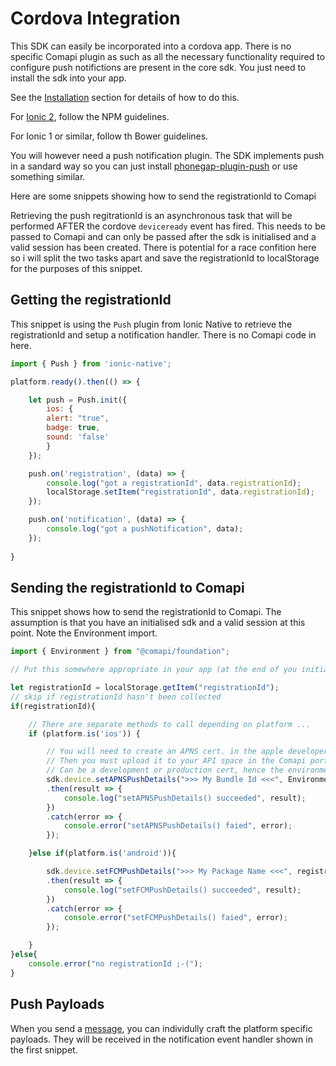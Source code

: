 # Cordova Integration

This SDK can easily be incorporated into a cordova app. 
There is no specific Comapi plugin as such as all the necessary functionality required to configure push notifictions are present in the core sdk. You just need to install the sdk into your app.

See the [Installation](./installation.md) section for details of how to do this.

For [Ionic 2](http://ionicframework.com), follow the NPM guidelines.

For Ionic 1 or similar, follow th Bower guidelines.

You will however need a push notification plugin. The SDK implements push in a sandard way so you can just install [phonegap-plugin-push](https://github.com/phonegap/phonegap-plugin-push) or use something similar.


Here are some snippets showing how to send the registrationId to Comapi

Retrieving the push regitrationId is an asynchronous task that will be performed AFTER the cordove `deviceready` event has fired.
This needs to be passed to Comapi and can only be passed after the sdk is initialised and a valid session has been created.
There is potential for a race confition here so i will split the two tasks apart and save the registrationId to localStorage for the purposes of this snippet.

## Getting the registrationId
This snippet is using the `Push` plugin from Ionic Native to retrieve the registrationId and setup a notification handler. There is no Comapi code in here.
```javascript
import { Push } from 'ionic-native';

platform.ready().then(() => {

    let push = Push.init({
        ios: {
        alert: "true",
        badge: true,
        sound: 'false'
        }
    });

    push.on('registration', (data) => {
        console.log("got a registrationId", data.registrationId);
        localStorage.setItem("registrationId", data.registrationId);
    });

    push.on('notification', (data) => {
        console.log("got a pushNotification", data);
    });
    
}
```

## Sending the registrationId to Comapi
This snippet shows how to send the registrationId to Comapi.
The assumption is that you have an initialised sdk and a valid session at this point. Note the Environment import.
```javascript
import { Environment } from "@comapi/foundation";

// Put this somewhere appropriate in your app (at the end of you initialisation/login flow)

let registrationId = localStorage.getItem("registrationId");
// skip if registrationId hasn't been collected
if(registrationId){

    // There are separate methods to call depending on platform ...
    if (platform.is('ios')) {

        // You will need to create an APNS cert. in the apple developer portal.
        // Then you must upload it to your API space in the Comapi portal.
        // Can be a development or production cert, hence the environment parameter
        sdk.device.setAPNSPushDetails(">>> My Bundle Id <<<", Environment.development, registrationId)
        .then(result => {
            console.log("setAPNSPushDetails() succeeded", result);
        })
        .catch(error => {
            console.error("setAPNSPushDetails() faied", error);
        });

    }else if(platform.is('android')){

        sdk.device.setFCMPushDetails(">>> My Package Name <<<", registrationId)
        .then(result => {
            console.log("setFCMPushDetails() succeeded", result);
        })
        .catch(error => {
            console.error("setFCMPushDetails() faied", error);
        });

    }
}else{
    console.error("no registrationId ;-(");
}
```

## Push Payloads

When you send a [message](./sendMessage.md), you can individully craft the platform specific payloads.
They will be received in the notification event handler shown in the first snippet.



